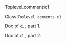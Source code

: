 Toplevel_commentsc1

 Class  `` Toplevel_comments.c1 `` 


Doc of  `` c1 `` , part 1.



Doc of  `` c1 `` , part 2.

